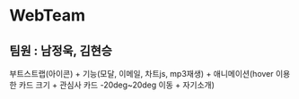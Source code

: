 # WebTeam
## 팀원 : 남정욱, 김현승 
부트스트랩(아이콘) + 기능(모달, 이메일, 차트js, mp3재생) + 애니메이션(hover 이용한 카드 크기 + 관심사 카드 -20deg~20deg 이동 + 자기소개) 
